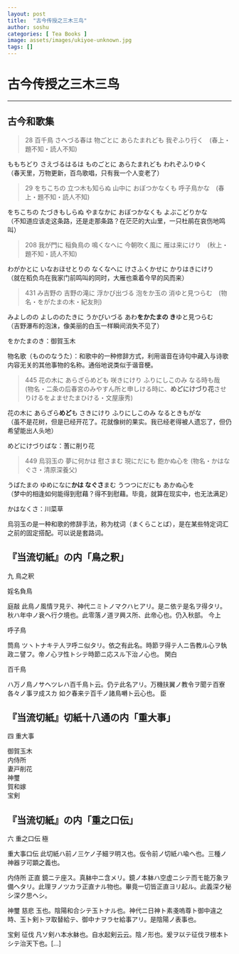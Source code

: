 ```yaml
---
layout: post
title:  "古今传授之三木三鸟"
author: soshu
categories: [ Tea Books ]
image: assets/images/ukiyoe-unknown.jpg
tags: []
---
```


# 古今传授之三木三鸟

----

## 古今和歌集

> 28 百千鳥 さへづる春は 物ごとに あらたまれども 我ぞふり行く　(春上・題不知・読人不知)

ももちどり さえづるはるは ものごとに あらたまれども われぞふりゆく  
（春天里，万物更新，百鸟歌唱，只有我一个人变老了）

> 29 をちこちの 立つ木も知らぬ 山中に おぼつかなくも 呼子鳥かな　(春上・題不知・読人不知)

をちこちの たづきもしらぬ やまなかに おぼつかなくも よぶこどりかな  
（不知道应该走这条路，还是走那条路？在茫茫的大山里，一只杜鹃在哀伤地鸣叫）

> 208 我が門に 稲負鳥の 鳴くなへに 今朝吹く風に 雁は来にけり　(秋上・題不知・読人不知)

わがかとに いなおほせとりの なくなへに けさふくかせに かりはきにけり  
（就在稻负鸟在我家门前鸣叫的同时，大雁也乘着今早的风而来）

> 431 み吉野の 吉野の滝に 浮かび出づる 泡をか玉の 消ゆと見つらむ　(物名・をがたまの木・紀友則)

みよしのの よしののたきに うかびいづる あわ**をかたまの き**ゆと見つらむ  
（吉野瀑布的泡沫，像美丽的白玉一样瞬间消失不见了）

をかたまのき：御賀玉木

物名歌（もののなうた）：和歌中的一种修辞方式，利用谐音在诗句中藏入与诗歌内容无关的其他事物的名称。通俗地说类似于谐音梗。

> 445 花の木に あらざらめども 咲きにけり ふりにしこのみ なる時も哉　(物名・二条の后春宮のみやすん所と申しける時に、**めどにけづり花**させりけるをよませたまひける・文屋康秀)

花の木に あらざら**めど**も さきにけり ふりにしこのみ なるときもがな  
（虽不是花树，但是已经开花了。花就像树的果实。我已经老得被人遗忘了，但仍希望能出人头地）

めどにけづりばな：蓍に削り花

> 449 烏羽玉の 夢に何かは 慰さまむ 現にだにも 飽かぬ心を (物名・かはなぐさ・清原深養父)

うばたまの ゆめになに**かは なぐさ**まむ うつつにだにも あかぬ心を  
（梦中的相逢如何能得到慰藉？得不到慰藉。毕竟，就算在现实中，也无法满足）

かはなくさ：川菜草

烏羽玉の是一种和歌的修辞手法，称为枕词（まくらことば），是在某些特定词汇之前的固定搭配。可以说是套路词。

## 『当流切紙』の内「鳥之釈」

九 鳥之釈

婬名負鳥

庭敲 此鳥ノ風情ヲ見テ、神代ニミトノマクハヒアリ。是ニ依テ是名ヲ得タリ。秋ハ年中ノ衰ヘ行ク境也。此零落ノ道ヲ興ス所、此帝心也。仍入秋部。 今上   

呼子鳥

筒鳥 ツヽトナキテ人ヲ呼ニ似タリ。依之有此名。時節ヲ得テ人ニ告教ル心ヲ執政ニ譬フ。帝ノ心ヲ性トシテ時節ニ応スル下治ノ心也。 関白

百千鳥

ハ万ノ鳥ノサヘツレハ百千鳥ト云。仍テ此名アリ。万機扶翼ノ教令ヲ聞テ百寮各々ノ事ヲ成スカ
如ク春来テ百千ノ諸鳥囀ト云心也。 臣

## 『当流切紙』切紙十八通の内「重大事」

四 重大事   

御賀玉木   
内侍所   
妻戸削花   
神璽   
賀和嫁   
宝剣

## 『当流切紙』の内「重之口伝」

六 重之口伝 極

重大事口伝 此切紙ハ前ノ三ケノ子細ヲ明ス也。仮令前ノ切紙ハ喩ヘ也。三種ノ神器ヲ可顕之義也。   

内侍所 正直 鏡ニテ座ス。真躰中ニ含メリ。鏡ノ本躰ハ空虚ニシテ而モ能万象ヲ備ヘタリ。此理ヲノツカラ正直ナル物也。畢竟一切皆正直ヨリ起ル。此義深ク秘シ深ク思ヘシ。   

神璽 慈悲 玉也。陰陽和合シテ玉トナル也。神代ニ日神ト素戔嗚尊ト御中違之時、玉ト剣トヲ取替給テ、御中ナヲラセ給事アリ。是陰陽ノ表事也。   

宝剣 征伐 凡ソ剣ハ本水躰也。自水起剣云云。陰ノ形也。爰ヲ以テ征伐ヲ根本トシテ治天下也。[...]
